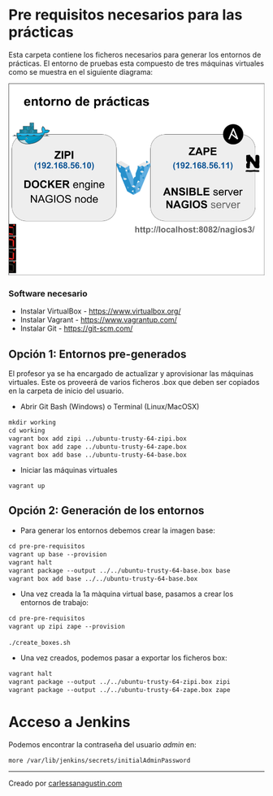 # Pre requisitos necesarios para las prácticas

Esta carpeta contiene los ficheros necesarios para generar los entornos de prácticas. El entorno de pruebas esta compuesto de tres máquinas virtuales como se muestra en el siguiente diagrama:

![Entorno de prácticas](./entorno_de_practicas.png)

### Software necesario

* Instalar VirtualBox - https://www.virtualbox.org/
* Instalar Vagrant - https://www.vagrantup.com/
* Instalar Git - https://git-scm.com/


## Opción 1: Entornos pre-generados

El profesor ya se ha encargado de actualizar y aprovisionar las máquinas virtuales. Este os proveerá de varios ficheros .box que deben ser copiados en la carpeta de inicio del usuario.

* Abrir Git Bash (Windows) o Terminal (Linux/MacOSX)

```
mkdir working
cd working
vagrant box add zipi ../ubuntu-trusty-64-zipi.box
vagrant box add zape ../ubuntu-trusty-64-zape.box
vagrant box add base ../ubuntu-trusty-64-base.box
```

* Iniciar las máquinas virtuales

```
vagrant up
```

## Opción 2: Generación de los entornos

* Para generar los entornos debemos crear la imagen base:

```
cd pre-pre-requisitos
vagrant up base --provision
vagrant halt
vagrant package --output ../../ubuntu-trusty-64-base.box base
vagrant box add base ../../ubuntu-trusty-64-base.box
```

* Una vez creada la 1a màquina virtual base, pasamos a crear los entornos de trabajo:

```
cd pre-pre-requisitos
vagrant up zipi zape --provision

./create_boxes.sh
```

* Una vez creados, podemos pasar a exportar los ficheros box:

```
vagrant halt
vagrant package --output ../../ubuntu-trusty-64-zipi.box zipi
vagrant package --output ../../ubuntu-trusty-64-zape.box zape
```

# Acceso a Jenkins

Podemos encontrar la contraseña del usuario *admin* en:

```
more /var/lib/jenkins/secrets/initialAdminPassword
```

---

Creado por [carlessanagustin.com](http://www.carlessanagustin.com)
